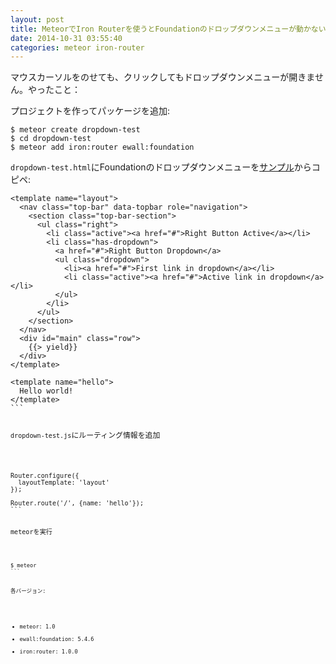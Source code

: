 ```yaml
---
layout: post
title: MeteorでIron Routerを使うとFoundationのドロップダウンメニューが動かない
date: 2014-10-31 03:55:40
categories: meteor iron-router
---
```

<p>マウスカーソルをのせても、クリックしてもドロップダウンメニューが開きません。やったこと：</p>

<p>プロジェクトを作ってパッケージを追加:</p>

```
$ meteor create dropdown-test
$ cd dropdown-test
$ meteor add iron:router ewall:foundation
```

<p><code>dropdown-test.html</code>にFoundationのドロップダウンメニューを<a href="http://foundation.zurb.com/docs/components/topbar.html" rel="nofollow">サンプル</a>からコピペ:</p>

<pre class="lang-html prettyprint-override"><code>&lt;template name="layout"&gt;
  &lt;nav class="top-bar" data-topbar role="navigation"&gt;
    &lt;section class="top-bar-section"&gt;
      &lt;ul class="right"&gt;
        &lt;li class="active"&gt;&lt;a href="#"&gt;Right Button Active&lt;/a&gt;&lt;/li&gt;
        &lt;li class="has-dropdown"&gt;
          &lt;a href="#"&gt;Right Button Dropdown&lt;/a&gt;
          &lt;ul class="dropdown"&gt;
            &lt;li&gt;&lt;a href="#"&gt;First link in dropdown&lt;/a&gt;&lt;/li&gt;
            &lt;li class="active"&gt;&lt;a href="#"&gt;Active link in dropdown&lt;/a&gt;&lt;/li&gt;
          &lt;/ul&gt;
        &lt;/li&gt;
      &lt;/ul&gt;
    &lt;/section&gt;
  &lt;/nav&gt;
  &lt;div id="main" class="row"&gt;
    {{&gt; yield}}
  &lt;/div&gt;
&lt;/template&gt;

&lt;template name="hello"&gt;
  Hello world!
&lt;/template&gt;
```

<p><code>dropdown-test.js</code>にルーティング情報を追加</p>

<pre class="lang-js prettyprint-override"><code>Router.configure({
  layoutTemplate: 'layout'
});

Router.route('/', {name: 'hello'});
```

<p>meteorを実行</p>

<pre class="lang-sh prettyprint-override"><code>$ meteor
```

<p>各バージョン:</p>

<ul>
<li>meteor: 1.0</li>
<li>ewall:foundation: 5.4.6</li>
<li>iron:router: 1.0.0</li>
</ul>

